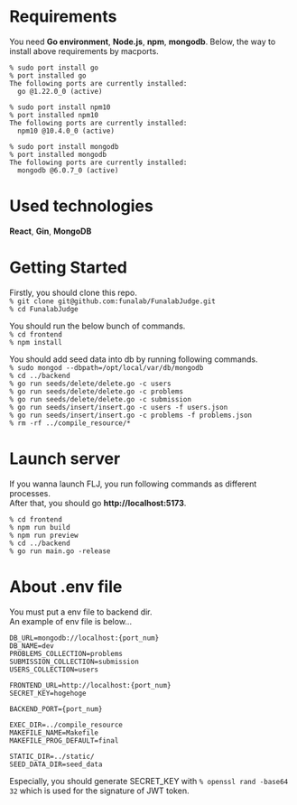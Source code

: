 # Requirements
You need **Go environment**, **Node.js**, **npm**, **mongodb**. 
Below, the way to install above requirements by macports.  

```
% sudo port install go
% port installed go
The following ports are currently installed:
  go @1.22.0_0 (active)
```

```
% sudo port install npm10
% port installed npm10
The following ports are currently installed:
  npm10 @10.4.0_0 (active)
```

```
% sudo port install mongodb
% port installed mongodb 
The following ports are currently installed:
  mongodb @6.0.7_0 (active)
```

# Used technologies
**React**, **Gin**, **MongoDB**  

# Getting Started
Firstly, you should clone this repo.  
`% git clone git@github.com:funalab/FunalabJudge.git`  
`% cd FunalabJudge`  

You should run the below bunch of commands.  
`% cd frontend`  
`% npm install`  

You should add seed data into db by running following commands.  
`% sudo mongod --dbpath=/opt/local/var/db/mongodb`  
`% cd ../backend`  
`% go run seeds/delete/delete.go -c users`  
`% go run seeds/delete/delete.go -c problems`  
`% go run seeds/delete/delete.go -c submission`  
`% go run seeds/insert/insert.go -c users -f users.json`  
`% go run seeds/insert/insert.go -c problems -f problems.json`  
`% rm -rf ../compile_resource/*`  

# Launch server
If you wanna launch FLJ, you run following commands as different processes.  
After that, you should go **http://localhost:5173**.  

`% cd frontend`  
`% npm run build`  
`% npm run preview`  
`% cd ../backend`  
`% go run main.go -release`  

# About .env file
You must put a env file to backend dir.  
An example of env file is below...
```
DB_URL=mongodb://localhost:{port_num}
DB_NAME=dev
PROBLEMS_COLLECTION=problems
SUBMISSION_COLLECTION=submission
USERS_COLLECTION=users

FRONTEND_URL=http://localhost:{port_num}
SECRET_KEY=hogehoge

BACKEND_PORT={port_num}

EXEC_DIR=../compile_resource
MAKEFILE_NAME=Makefile
MAKEFILE_PROG_DEFAULT=final

STATIC_DIR=../static/
SEED_DATA_DIR=seed_data
```
Especially, you should generate SECRET_KEY with `% openssl rand -base64 32` which is used for the signature of JWT token.